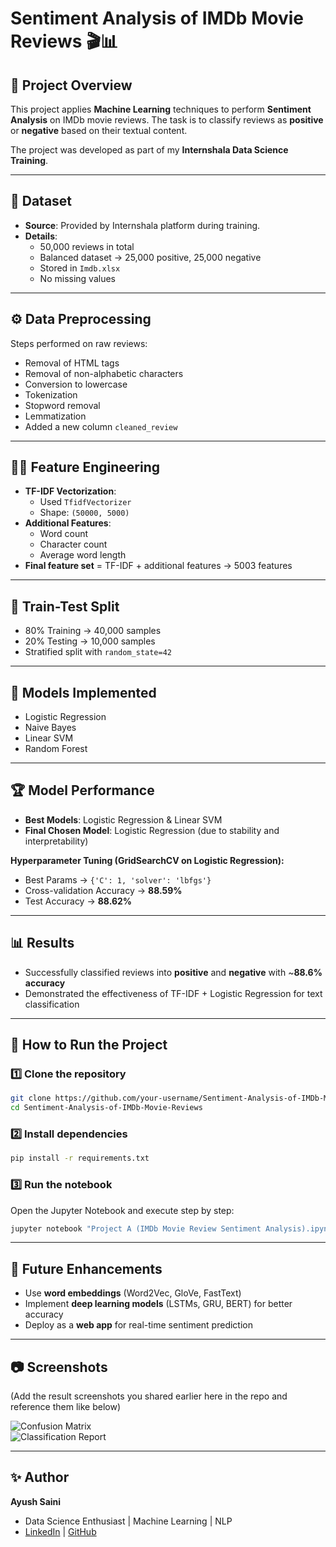 # Sentiment Analysis of IMDb Movie Reviews 🎬📊  

## 📌 Project Overview  
This project applies **Machine Learning** techniques to perform **Sentiment Analysis** on IMDb movie reviews. The task is to classify reviews as **positive** or **negative** based on their textual content.  

The project was developed as part of my **Internshala Data Science Training**.  

---

## 📂 Dataset  
- **Source**: Provided by Internshala platform during training.  
- **Details**:  
  - 50,000 reviews in total  
  - Balanced dataset → 25,000 positive, 25,000 negative  
  - Stored in `Imdb.xlsx`  
  - No missing values  

---

## ⚙️ Data Preprocessing  
Steps performed on raw reviews:  
- Removal of HTML tags  
- Removal of non-alphabetic characters  
- Conversion to lowercase  
- Tokenization  
- Stopword removal  
- Lemmatization  
- Added a new column `cleaned_review`  

---

## 🧑‍💻 Feature Engineering  
- **TF-IDF Vectorization**:  
  - Used `TfidfVectorizer`  
  - Shape: `(50000, 5000)`  
- **Additional Features**:  
  - Word count  
  - Character count  
  - Average word length  
- **Final feature set** = TF-IDF + additional features → 5003 features  

---

## 🔀 Train-Test Split  
- 80% Training → 40,000 samples  
- 20% Testing → 10,000 samples  
- Stratified split with `random_state=42`  

---

## 🤖 Models Implemented  
- Logistic Regression  
- Naive Bayes  
- Linear SVM  
- Random Forest  

---

## 🏆 Model Performance  
- **Best Models**: Logistic Regression & Linear SVM  
- **Final Chosen Model**: Logistic Regression (due to stability and interpretability)  

**Hyperparameter Tuning (GridSearchCV on Logistic Regression):**  
- Best Params → `{'C': 1, 'solver': 'lbfgs'}`  
- Cross-validation Accuracy → **88.59%**  
- Test Accuracy → **88.62%**  

---

## 📊 Results  
- Successfully classified reviews into **positive** and **negative** with ~**88.6% accuracy**  
- Demonstrated the effectiveness of TF-IDF + Logistic Regression for text classification  

---

## 🚀 How to Run the Project  

### 1️⃣ Clone the repository  
```bash
git clone https://github.com/your-username/Sentiment-Analysis-of-IMDb-Movie-Reviews.git
cd Sentiment-Analysis-of-IMDb-Movie-Reviews
```

### 2️⃣ Install dependencies  
```bash
pip install -r requirements.txt
```

### 3️⃣ Run the notebook  
Open the Jupyter Notebook and execute step by step:  
```bash
jupyter notebook "Project A (IMDb Movie Review Sentiment Analysis).ipynb"
```

---

## 📌 Future Enhancements  
- Use **word embeddings** (Word2Vec, GloVe, FastText)  
- Implement **deep learning models** (LSTMs, GRU, BERT) for better accuracy  
- Deploy as a **web app** for real-time sentiment prediction  

---

## 📷 Screenshots  
(Add the result screenshots you shared earlier here in the repo and reference them like below)  

![Confusion Matrix](screenshots/sentiment_confusion_matrix.png)  
![Classification Report](screenshots/sentiment_classification_report.png)  

---

## ✨ Author  
**Ayush Saini**  
- Data Science Enthusiast | Machine Learning | NLP  
- [LinkedIn](#) | [GitHub](#)  
